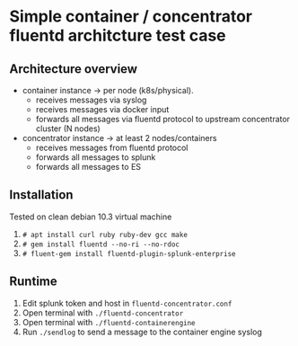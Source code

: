 # Simple container / concentrator fluentd architcture test case

## Architecture overview

* container instance -> per node (k8s/physical).
  * receives messages via syslog
  * receives messages via docker input 
  * forwards all messages via fluentd protocol to upstream concentrator cluster (N nodes)
* concentrator instance -> at least 2 nodes/containers
  * receives messages from fluentd protocol
  * forwards all messages to splunk
  * forwards all messages to ES

## Installation

Tested on clean debian 10.3 virtual machine 

1. `# apt install curl ruby ruby-dev gcc make`
2. `# gem install fluentd --no-ri --no-rdoc`
3. `# fluent-gem install fluentd-plugin-splunk-enterprise`
		
## Runtime

1. Edit splunk token and host in `fluentd-concentrator.conf`
2. Open terminal with `./fluentd-concentrator`
3. Open terminal with `./fluentd-containerengine`
4. Run `./sendlog` to send a message to the container engine syslog
	
